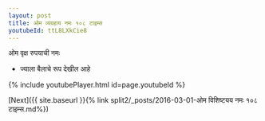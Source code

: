 ```yaml
---
layout: post
title: ओम व्यग्रहाय नमः १०८ टाइम्स
youtubeId: ttL8LXkCie8
---
```

 
 
 ओम वृक्ष रुपयाची नमः  
 
 -  ज्याला बैलाचे रूप देखील आहे 
 
  
 
  
 
 
 
 
 
 


{% include youtubePlayer.html id=page.youtubeId %}
 
[Next]({{ site.baseurl }}{% link  split2/_posts/2016-03-01-ओम विशिष्टयय नमः १०८ टाइम्स.md%})
 
